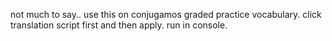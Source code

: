 not much to say.. use this on conjugamos graded practice vocabulary.
click translation script first and then apply.
run in console.
